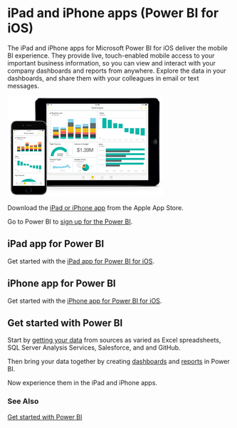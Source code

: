 ﻿<properties 
   pageTitle="iPad and iPhone apps (Power BI for iOS)"
   description="iPad and iPhone apps (Power BI for iOS)"
   services="powerbi" 
   documentationCenter="" 
   authors="v-anpasi" 
   manager="mblythe" 
   editor=""
   tags=""/>
 
<tags
   ms.service="powerbi"
   ms.devlang="NA"
   ms.topic="article"
   ms.tgt_pltfrm="NA"
   ms.workload="powerbi"
   ms.date="09/28/2015"
   ms.author="v-anpasi"/>
# iPad and iPhone apps (Power BI for iOS)

The iPad and iPhone apps for Microsoft Power BI for iOS deliver the mobile BI experience. They provide live, touch-enabled mobile access to your important business information, so you can view and interact with your company dashboards and reports from anywhere. Explore the data in your dashboards, and share them with your colleagues in email or text messages.

![](media/powerbi-mobile-ipad-iphone-apps/PBI_iPad_iPhoneDevices.png)

Download the [iPad or iPhone app](http://go.microsoft.com/fwlink/?LinkId=522062 "iPad or iPhone app") from the Apple App Store.

Go to Power BI to [sign up for the Power BI](http://go.microsoft.com/fwlink/?LinkID=513879 "sign up for the Power BI preview").

## iPad app for Power BI

Get started with the [iPad app for Power BI for iOS](powerbi-mobile-iphone-app-get-started.md).

## iPhone app for Power BI

Get started with the [iPhone app for Power BI for iOS](powerbi-mobile-ipad-app-get-started.md).

## Get started with Power BI

Start by [getting your data](http://support.powerbi.com/knowledgebase/topics/63369-get-data) from sources as varied as Excel spreadsheets, SQL Server Analysis Services, Salesforce, and and GitHub.

Then bring your data together by creating [dashboards](http://support.powerbi.com/knowledgebase/topics/65158-all-about-dashboards) and [reports](http://support.powerbi.com/knowledgebase/topics/65157-all-about-reports) in Power BI.

Now experience them in the iPad and iPhone apps.

### See Also

[Get started with Power BI](powerbi-service-get-started.md)

